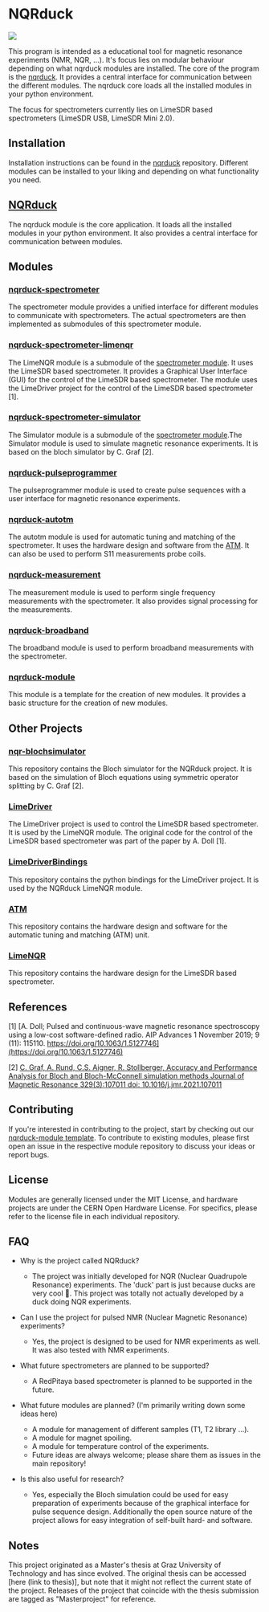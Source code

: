  # NQRduck
 
![](https://github.com/nqrduck/.github/blob/main/profile/images/Logo_full.png)
 
This program is intended as a educational tool for magnetic resonance experiments (NMR, NQR, ...). It's focus lies on modular behaviour depending on what nqrduck modules are installed. The core of the program is the [nqrduck](https://github.com/nqrduck/nqrduck). It provides a central interface for communication between the different modules. The nqrduck core loads all the installed modules in your python environment.

The focus for spectrometers currently lies on LimeSDR based spectrometers (LimeSDR USB, LimeSDR Mini 2.0).

## Installation 
Installation instructions can be found in the [nqrduck](https://github.com/nqrduck/nqrduck) repository. Different modules can be installed to your liking and depending on what functionality you need. 

## [NQRduck](https://github.com/nqrduck/nqrduck)
The nqrduck module is the core application. It loads all the installed modules in your python environment. It also provides a central interface for communication between modules. 

## Modules

### [nqrduck-spectrometer](https://github.com/nqrduck/nqrduck-spectrometer)
The spectrometer module provides a unified interface for different modules to communicate with spectrometers. The actual spectrometers are then implemented as submodules of this spectrometer module.

### [nqrduck-spectrometer-limenqr](https://github.com/nqrduck/nqrduck-spectrometer-limenqr)
The  LimeNQR module is a submodule of the [spectrometer module](https://github.com/nqrduck/nqrduck-spectrometer). It uses the LimeSDR based spectrometer. It provides a Graphical User Interface (GUI) for the control of the LimeSDR based spectrometer. The module uses the LimeDriver project for the control of the LimeSDR based spectrometer [1]. 

### [nqrduck-spectrometer-simulator](https://github.com/nqrduck/nqrduck-spectrometer-simulator)
The Simulator module is a submodule of the [spectrometer module](https://github.com/nqrduck/nqrduck-spectrometer).The Simulator module is used to simulate magnetic resonance experiments. It is based on the bloch simulator by C. Graf [2].

### [nqrduck-pulseprogrammer](https://github.com/nqrduck/nqrduck-pulseprogrammer)
The pulseprogrammer module is used to create pulse sequences with a user interface for magnetic resonance  experiments.


### [nqrduck-autotm](https://github.com/nqrduck/nqrduck-autotm)
The autotm module is used for automatic tuning and matching of the spectrometer. It  uses the hardware design and software from the [ATM](https://github.com/nqrduck/ATM). It can also be used to perform S11 measurements probe coils.

### [nqrduck-measurement](https://github.com/nqrduck/nqrduck-measurement)
The measurement module is used to perform single frequency measurements with the spectrometer. It also provides signal processing for the measurements.

### [nqrduck-broadband](https://github.com/nqrduck/nqrduck-bradband)
The broadband module is used to perform broadband measurements with the spectrometer.

### [nqrduck-module](https://github.com/nqrduck/nqrduck-module)
This module is a template for the creation of new modules. It provides a basic structure for the creation of new modules.


## Other Projects

### [nqr-blochsimulator](https://github.com/nqrduck/nqr-blochsimulator)
This repository contains the Bloch simulator for the NQRduck project. It is based on the simulation of Bloch equations using symmetric operator splitting by C. Graf [2].

### [LimeDriver](https://github.com/nqrduck/limedriver)
The LimeDriver project is used to control the LimeSDR based spectrometer. It is used by the LimeNQR module. The original code for the control of the LimeSDR based spectrometer was part of the paper by A. Doll [1].


### [LimeDriverBindings](https://github.com/nqrduck/LimeDriverBindings)
This repository contains the python bindings for the LimeDriver project. It is used by the NQRduck LimeNQR module.


### [ATM](https://github.com/nqrduck/ATM)
This repository contains the hardware design and software for the automatic tuning and matching (ATM) unit. 


### [LimeNQR](https:github.com/nqrduck/LimenNQR)
This repository contains the hardware design for the LimeSDR based spectrometer. 


## References
[1] [A. Doll; Pulsed and continuous-wave magnetic resonance spectroscopy using a low-cost software-defined radio. AIP Advances 1 November 2019; 9 (11): 115110. https://doi.org/10.1063/1.5127746](https://doi.org/10.1063/1.5127746)

[2] [C. Graf, A. Rund, C.S. Aigner, R. Stollberger, Accuracy and Performance Analysis for Bloch and Bloch-McConnell simulation methods Journal of Magnetic Resonance 329(3):107011 doi: 10.1016/j.jmr.2021.107011](https://doi.org/10.1016/j.jmr.2021.107011)

## Contributing
If you're interested in contributing to the project, start by checking out our [nqrduck-module template](https://github.com/nqrduck/nqrduck-module). To contribute to existing modules, please first open an issue in the respective module repository to discuss your ideas or report bugs.

## License
Modules are generally licensed under the MIT License, and hardware projects are under the CERN Open Hardware License. For specifics, please refer to the license file in each individual repository.

## FAQ
- Why is the project called NQRduck?
  - The project was initially developed for NQR (Nuclear Quadrupole Resonance) experiments. The 'duck' part is just because ducks are very cool 🦆. This project was totally not actually developed by a duck doing NQR experiments.

- Can I use the project for pulsed NMR (Nuclear Magnetic Resonance) experiments?
  - Yes, the project is designed to be used for NMR experiments as well. It was also tested with NMR experiments. 

- What future spectrometers are planned to be supported?
  - A RedPitaya based  spectrometer is planned to be supported in the future.

- What future modules are planned? (I'm primarily writing down some ideas here)
    - A module for management of different samples (T1, T2 library ...). 
    - A module for magnet spoiling.
    - A module for temperature control of the experiments.
    - Future ideas are always welcome; please share them as issues in the main repository!

- Is this also useful for research?
  - Yes, especially the Bloch simulation could be used for easy preparation of experiments because of the graphical interface for pulse sequence design. Additionally the open source nature of the project allows for easy integration of self-built hard- and software.

## Notes
This project originated as a Master's thesis at Graz University of Technology and has since evolved. The original thesis can be accessed [here (link to thesis)], but note that it might not reflect the current state of the project. Releases of the project that coincide with the thesis submission are tagged as "Masterproject" for reference.

<!--

**Here are some ideas to get you started:**

🙋‍♀️ A short introduction - what is your organization all about?
🌈 Contribution guidelines - how can the community get involved?
👩‍💻 Useful resources - where can the community find your docs? Is there anything else the community should know?
🍿 Fun facts - what does your team eat for breakfast?
🧙 Remember, you can do mighty things with the power of [Markdown](https://docs.github.com/github/writing-on-github/getting-started-with-writing-and-formatting-on-github/basic-writing-and-formatting-syntax)
--> 
